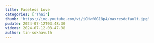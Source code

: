 ```yaml
---
title: Faceless Love
categories: ['Thai']
thumb: 'https://img.youtube.com/vi/iCHvf0G18p4/maxresdefault.jpg'
pudate: 2024-07-12T03:48:30
videos: 2024-07-12-03-47-38
author: tin-sokhavuth
---
```

